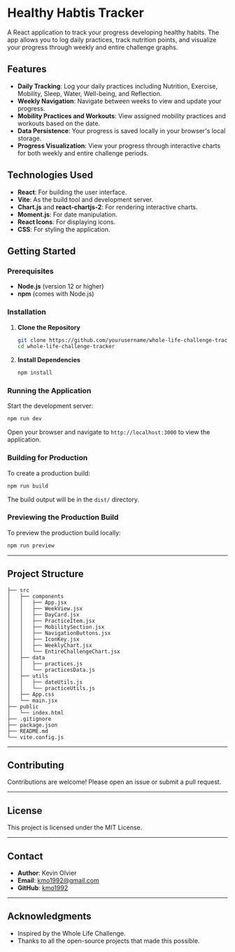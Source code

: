 
# Healthy Habtis Tracker

A React application to track your progress developing healthy habits. The app allows you to log daily practices, track nutrition points, and visualize your progress through weekly and entire challenge graphs.

## Features

- **Daily Tracking**: Log your daily practices including Nutrition, Exercise, Mobility, Sleep, Water, Well-being, and Reflection.
- **Weekly Navigation**: Navigate between weeks to view and update your progress.
- **Mobility Practices and Workouts**: View assigned mobility practices and workouts based on the date.
- **Data Persistence**: Your progress is saved locally in your browser's local storage.
- **Progress Visualization**: View your progress through interactive charts for both weekly and entire challenge periods.

## Technologies Used

- **React**: For building the user interface.
- **Vite**: As the build tool and development server.
- **Chart.js** and **react-chartjs-2**: For rendering interactive charts.
- **Moment.js**: For date manipulation.
- **React Icons**: For displaying icons.
- **CSS**: For styling the application.

## Getting Started

### Prerequisites

- **Node.js** (version 12 or higher)
- **npm** (comes with Node.js)

### Installation

1. **Clone the Repository**

   ```bash
   git clone https://github.com/yourusername/whole-life-challenge-tracker.git
   cd whole-life-challenge-tracker
   ```

2. **Install Dependencies**

   ```bash
   npm install
   ```

### Running the Application

Start the development server:

```bash
npm run dev
```

Open your browser and navigate to `http://localhost:3000` to view the application.

### Building for Production

To create a production build:

```bash
npm run build
```

The build output will be in the `dist/` directory.

### Previewing the Production Build

To preview the production build locally:

```bash
npm run preview
```

---

## Project Structure

```
├── src
│   ├── components
│   │   ├── App.jsx
│   │   ├── WeekView.jsx
│   │   ├── DayCard.jsx
│   │   ├── PracticeItem.jsx
│   │   ├── MobilitySection.jsx
│   │   ├── NavigationButtons.jsx
│   │   ├── IconKey.jsx
│   │   ├── WeeklyChart.jsx
│   │   └── EntireChallengeChart.jsx
│   ├── data
│   │   ├── practices.js
│   │   └── practicesData.js
│   ├── utils
│   │   ├── dateUtils.js
│   │   └── practiceUtils.js
│   ├── App.css
│   └── main.jsx
├── public
│   └── index.html
├── .gitignore
├── package.json
├── README.md
└── vite.config.js
```

---

## Contributing

Contributions are welcome! Please open an issue or submit a pull request.

---

## License

This project is licensed under the MIT License.

---

## Contact

- **Author**: Kevin Olvier
- **Email**: kmo1992@gmail.com
- **GitHub**: [kmo1992](https://github.com/kmo1992/whole-life-challenge-tracker)

---

## Acknowledgments

- Inspired by the Whole Life Challenge.
- Thanks to all the open-source projects that made this possible.




